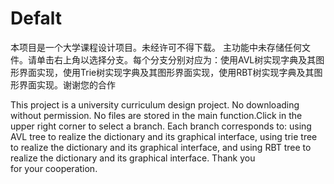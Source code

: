 # Defalt
 本项目是一个大学课程设计项目。未经许可不得下载。
 主功能中未存储任何文件。请单击右上角以选择分支。每个分支分别对应为：使用AVL树实现字典及其图形界面实现，使用Trie树实现字典及其图形界面实现，使用RBT树实现字典及其图形界面实现。谢谢您的合作
 
 This project is a university curriculum design project. No downloading without permission.
 No files are stored in the main function.Click in the upper right corner to select a branch. Each branch corresponds to: using AVL tree to realize the dictionary and its 
 graphical interface, using trie tree to realize the dictionary and its graphical interface, and using RBT tree to realize the dictionary and its graphical interface. Thank you  
 for your cooperation.
